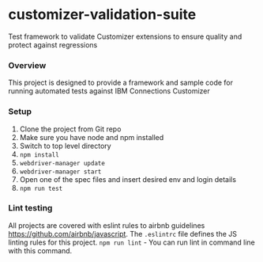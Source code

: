 # customizer-validation-suite
Test framework to validate Customizer extensions to ensure quality and protect against regressions

### Overview
This project is designed to provide a framework and sample code for running automated tests against IBM Connections Customizer

### Setup
1. Clone the project from Git repo
2. Make sure you have node and npm installed
3. Switch to top level directory
4. `npm install`
5. `webdriver-manager update`
6. `webdriver-manager start`
7. Open one of the spec files and insert desired env and login details
8. `npm run test`

### Lint testing
All projects are covered with eslint rules to airbnb guidelines https://github.com/airbnb/javascript. The `.eslintrc` file defines the JS linting rules for this project. `npm run lint` - You can run lint in command line with this command.

